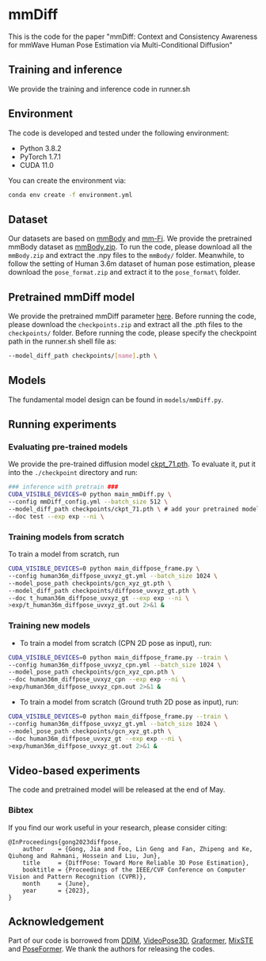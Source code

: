 # mmDiff
This is the code for the paper "mmDiff: Context and Consistency Awareness for mmWave Human Pose Estimation via Multi-Conditional Diffusion"





## Training and inference
We provide the training and inference code in runner.sh



## Environment

The code is developed and tested under the following environment:

-   Python 3.8.2
-   PyTorch 1.7.1
-   CUDA 11.0

You can create the environment via:

```bash
conda env create -f environment.yml
```

## Dataset
Our datasets are based on [mmBody](https://chen3110.github.io/mmbody/index.html) and [mm-Fi](https://ntu-aiot-lab.github.io/mm-fi). We provide the pretrained mmBody dataset as [mmBody.zip](https://www.dropbox.com/scl/fo/xqs7viqn6bjlolmu0qsjj/h?rlkey=hleuxio64kp43b5yx75lsszow&dl=0). To run the code, please download all the `mmBody.zip` and extract the .npy files to the `mmBody/` folder. Meanwhile, to follow the setting of Human 3.6m dataset of human pose estimation, please download the `pose_format.zip` and extract it to the `pose_format\` folder. 


## Pretrained mmDiff model
We provide the pretrained mmDiff parameter [here](https://www.dropbox.com/scl/fo/xqs7viqn6bjlolmu0qsjj/h?rlkey=hleuxio64kp43b5yx75lsszow&dl=0). Before running the code, please download the `checkpoints.zip` and extract all the .pth files to the `checkpoints/` folder. Before running the code, please specify the checkpoint path in the runner.sh shell file as: 
```bash
--model_diff_path checkpoints/[name].pth \
```
## Models
The fundamental model design can be found in `models/mmDiff.py`.


## Running experiments
### Evaluating pre-trained models

We provide the pre-trained diffusion model [ckpt_71.pth](https://www.dropbox.com/scl/fo/xqs7viqn6bjlolmu0qsjj/h?rlkey=hleuxio64kp43b5yx75lsszow&dl=0). To evaluate it, put it into the `./checkpoint` directory and run:

```bash
### inference with pretrain ###
CUDA_VISIBLE_DEVICES=0 python main_mmDiff.py \
--config mmDiff_config.yml --batch_size 512 \
--model_diff_path checkpoints/ckpt_71.pth \ # add your pretrained model
--doc test --exp exp --ni \
```

### Training models from scratch
To train a model from scratch, run

```bash
CUDA_VISIBLE_DEVICES=0 python main_diffpose_frame.py \
--config human36m_diffpose_uvxyz_gt.yml --batch_size 1024 \
--model_pose_path checkpoints/gcn_xyz_gt.pth \
--model_diff_path checkpoints/diffpose_uvxyz_gt.pth \
--doc t_human36m_diffpose_uvxyz_gt --exp exp --ni \
>exp/t_human36m_diffpose_uvxyz_gt.out 2>&1 &
```

### Training new models

-   To train a model from scratch (CPN 2D pose as input), run:

```bash
CUDA_VISIBLE_DEVICES=0 python main_diffpose_frame.py --train \
--config human36m_diffpose_uvxyz_cpn.yml --batch_size 1024 \
--model_pose_path checkpoints/gcn_xyz_cpn.pth \
--doc human36m_diffpose_uvxyz_cpn --exp exp --ni \
>exp/human36m_diffpose_uvxyz_cpn.out 2>&1 &
```

-   To train a model from scratch (Ground truth 2D pose as input), run:

```bash
CUDA_VISIBLE_DEVICES=0 python main_diffpose_frame.py --train \
--config human36m_diffpose_uvxyz_gt.yml --batch_size 1024 \
--model_pose_path checkpoints/gcn_xyz_gt.pth \
--doc human36m_diffpose_uvxyz_gt --exp exp --ni \
>exp/human36m_diffpose_uvxyz_gt.out 2>&1 &
```

## Video-based experiments
The code and pretrained model will be released at the end of May.

### Bibtex

If you find our work useful in your research, please consider citing:

    @InProceedings{gong2023diffpose,
        author    = {Gong, Jia and Foo, Lin Geng and Fan, Zhipeng and Ke, Qiuhong and Rahmani, Hossein and Liu, Jun},
        title     = {DiffPose: Toward More Reliable 3D Pose Estimation},
        booktitle = {Proceedings of the IEEE/CVF Conference on Computer Vision and Pattern Recognition (CVPR)},
        month     = {June},
        year      = {2023},
    }

## Acknowledgement

Part of our code is borrowed from [DDIM](https://github.com/ermongroup/ddim), [VideoPose3D](https://github.com/facebookresearch/VideoPose3D), [Graformer](https://github.com/Graformer/GraFormer), [MixSTE](https://github.com/JinluZhang1126/MixSTE) and [PoseFormer](https://github.com/zczcwh/PoseFormer). We thank the authors for releasing the codes.

